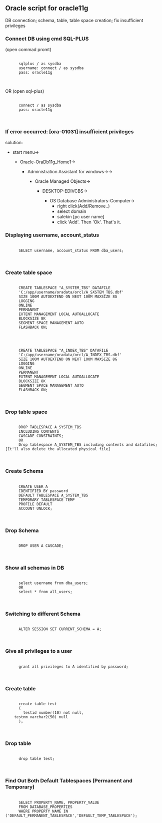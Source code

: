 <h2>Oracle script for oracle11g</h2>
  <p>DB connection; schema, table, table space creation; fix insufficient privileges</p>

<h3>Connect DB using cmd SQL-PLUS</h3>
  <p>(open commad promt)</p>
  <pre>
    <code>
      sqlplus / as sysdba
      username: connect / as sysdba
      pass: oracle11g
    </code>
  </pre>
  <p>OR (open sql-plus)</p>
  <pre>
    <code>
      connect / as sysdba
      pass: oracle11g
    </code>
  </pre>
  
  <h3>If error occurred: [ora-01031] insufficient privileges</h3>
  solution: 
  <ul>
		<li>start menu-></li>
      <ul>
        <li>Oracle-OraDb11g_Home1-></li>
          <ul>
		        <li>Administration Assistant for windows->-></li>
              <ul>
                <li>Oracle Managed Objects-></li>
                  <ul>
		                <li>DESKTOP-EDIVCBS-></li>
                      <ul>
                        <li>OS Database Administrators-Computer-> 
                          <ul>
                            <li>right click(Add/Remove..) </li>
                            <li>select domain</li>
                            <li>salekin [pc user name]</li>
                            <li>click 'Add'. Then 'Ok'. That's it.</li>
                          </ul>
                        </li>
                      </ul>
                  </ul>
              </ul>
          </ul>
      </ul>
  </ul>
      
  <h3>Displaying username, account_status</h3>
  <pre>
    <code>
      SELECT username, account_status FROM dba_users;
    </code>
  </pre>
  
  <h3>Create table space</h3>
  <pre>
    <code>
      CREATE TABLESPACE "A_SYSTEM_TBS" DATAFILE
      'C:/app/username/oradata/orcl/A_SXSTEM_TBS.dbf'
      SIZE 100M AUTOEXTEND ON NEXT 100M MAXSIZE 8G
      LOGGING
      ONLINE
      PERMANENT
      EXTENT MANAGEMENT LOCAL AUTOALLOCATE
      BLOCKSIZE 8K
      SEGMENT SPACE MANAGEMENT AUTO
      FLASHBACK ON;
    </code>
  </pre>
  
  <pre>
    <code>
      CREATE TABLESPACE "A_INDEX_TBS" DATAFILE
      'C:/app/username/oradata/orcl/A_INDEX_TBS.dbf'
      SIZE 100M AUTOEXTEND ON NEXT 100M MAXSIZE 8G
      LOGGING
      ONLINE
      PERMANENT
      EXTENT MANAGEMENT LOCAL AUTOALLOCATE
      BLOCKSIZE 8K
      SEGMENT SPACE MANAGEMENT AUTO
      FLASHBACK ON;
    </code>
  </pre>
  
  <h3>Drop table space</h3>
  <pre>
    <code>
      DROP TABLESPACE A_SYSTEM_TBS
      INCLUDING CONTENTS
      CASCADE CONSTRAINTS;
      OR
      Drop tablespace A_SYSTEM_TBS including contents and datafiles; [It'll also delete the allocated physical file]
    </code>
  </pre>
  
  <h3>Create Schema</h3>
  <pre>
    <code>
      CREATE USER A
      IDENTIFIED BY password
      DEFAULT TABLESPACE A_SYSTEM_TBS
      TEMPORARY TABLESPACE TEMP
      PROFILE DEFAULT
      ACCOUNT UNLOCK;
    </code>
  </pre>
  
  <h3>Drop Schema</h3>
  <pre>
    <code>
      DROP USER A CASCADE;
    </code>
  </pre>
  
  <h3>Show all schemas in DB</h3>
  <pre>
    <code>
      select username from dba_users;
      OR
      select * from all_users;
    </code>
  </pre>
  
  <h3>Switching to different Schema</h3>
  <pre>
    <code>
      ALTER SESSION SET CURRENT_SCHEMA = A;
    </code>
  </pre>
  
  <h3>Give all privileges to a user</h3>
  <pre>
    <code>
      grant all privileges to A identified by password;
    </code>
  </pre>
  
  <h3>Create table</h3>
  <pre>
    <code>
      create table test
      (
      	testid number(10) not null,
   	testnm varchar2(50) null
      );
    </code>
  </pre>
  
  <h3>Drop table</h3>
  <pre>
    <code>
      drop table test;
    </code>
  </pre>
  
  <h3>Find Out Both Default Tablespaces (Permanent and Temporary)</h3>
  <pre>
    <code>
      SELECT PROPERTY_NAME, PROPERTY_VALUE
      FROM DATABASE_PROPERTIES
      WHERE PROPERTY_NAME IN ('DEFAULT_PERMANENT_TABLESPACE','DEFAULT_TEMP_TABLESPACE');
    </code>
  </pre>
    
  
